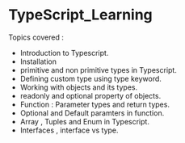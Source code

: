 # TypeScript_Learning

Topics covered : 

- Introduction to Typescript.
- Installation
- primitive and non primitive types in Typescript.
- Defining custom type using type keyword.
- Working with objects and its types.
- readonly and optional property of objects.
- Function : Parameter types and return types.
- Optional and Default paramters in function.
- Array , Tuples and Enum in Typescript.
- Interfaces , interface vs type.